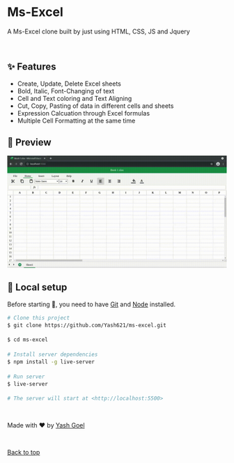 # Ms-Excel

A Ms-Excel clone built by just using HTML, CSS, JS and Jquery

<br>

## :sparkles: Features

- Create, Update, Delete Excel sheets
- Bold, Italic, Font-Changing of text 
- Cell and Text coloring and Text Aligning
- Cut, Copy, Pasting of data in different cells and sheets
- Expression Calcuation through Excel formulas
- Multiple Cell Formatting at the same time

## :eyes: Preview

![ms-excel clone preview](https://github.com/Yash621/ms-excel/blob/master/preview.gif)

## :tada: Local setup

Before starting :checkered_flag:, you need to have [Git](https://git-scm.com) and [Node](https://nodejs.org/en/) installed.

```bash
# Clone this project
$ git clone https://github.com/Yash621/ms-excel.git

$ cd ms-excel

# Install server dependencies
$ npm install -g live-server

# Run server
$ live-server

# The server will start at <http://localhost:5500>
```
&#xa0;

Made with :heart: by <a href="https://github.com/yash621" target="_blank">Yash Goel</a>

&#xa0;

<a href="#top">Back to top</a>
